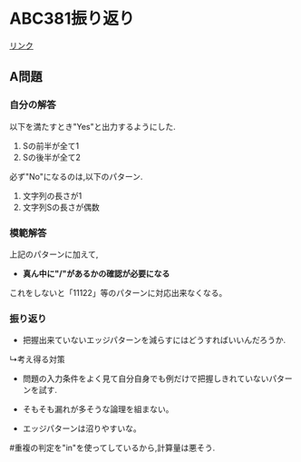 # ABC381振り返り
[リンク](https://atcoder.jp/contests/abc381/tasks)
## A問題
### 自分の解答
以下を満たすとき"Yes"と出力するようにした.
1. Sの前半が全て1
2. Sの後半が全て2

必ず"No"になるのは,以下のパターン.
1. 文字列の長さが1
2. 文字列Sの長さが偶数

### 模範解答
上記のパターンに加えて,   
- **真ん中に"/"があるかの確認が必要になる**  

これをしないと「11122」等のパターンに対応出来なくなる。  

### 振り返り
- 把握出来ていないエッジパターンを減らすにはどうすればいいんだろうか.

↳考え得る対策
- 問題の入力条件をよく見て自分自身でも例だけで把握しきれていないパターンを試す.
- そもそも漏れが多そうな論理を組まない。

- エッジパターンは沼りやすいな。





#重複の判定を"in"を使ってしているから,計算量は悪そう.